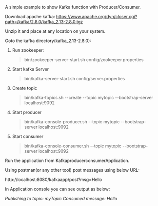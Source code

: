 A simple example to show Kafka function with Producer/Consumer.

Download apache kafka:
https://www.apache.org/dyn/closer.cgi?path=/kafka/2.8.0/kafka_2.13-2.8.0.tgz

Unzip it and place at any location on your system.

Goto the kafka directory(kafka_2.13-2.8.0):
 1. Run zookeeper:
    >  bin/zookeeper-server-start.sh config/zookeeper.properties
 2. Start kafka Server
    >  bin/kafka-server-start.sh config/server.properties
 3. Create topic
    >  bin/kafka-topics.sh --create --topic mytopic --bootstrap-server localhost:9092   
 3. Start producer
    >  bin/kafka-console-producer.sh --topic mytopic --bootstrap-server localhost:9092
 4. Start consumer
    >  bin/kafka-console-consumer.sh --topic mytopic --bootstrap-server localhost:9092

Run the application from KafkaproducerconsumerApplication.

Using postman(or any other tool) post messages using below URL:

http://localhost:8080/kafkaapp/post?msg=Hello

In Application console you can see output as below:

_Publishing to topic: myTopic
Consumed message: Hello_
